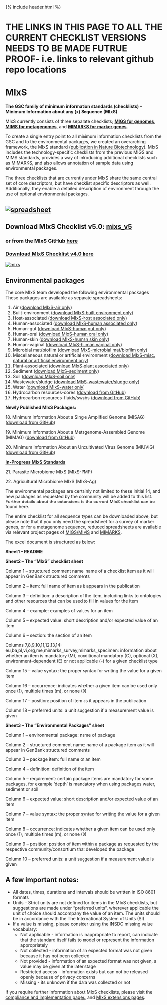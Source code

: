 {% include header.html %}

 
# **THE LINKS IN THIS PAGE TO ALL THE CURRENT CHECKLIST VERSIONS NEEDS TO BE MADE FUTRUE PROOF- i.e. links to relevant github repo locations**

# MIxS

**The GSC family of minimum information standards (checklists) – Minimum Information about any (x) Sequence (MIxS)**

MIxS currently consists of three separate checklists; **[MIGS for genomes](https://pubmed.ncbi.nlm.nih.gov/18464787 "MIGS/MIMS")**, **[MIMS for metagenomes](https://pubmed.ncbi.nlm.nih.gov/18479204/ "MIGS/MIMS")**, and [**MIMARKS for marker genes**](https://pubmed.ncbi.nlm.nih.gov/21552244/).

To create a single entry point to all minimum information checklists from the GSC and to the environmental packages, we created an overarching framework, the MIxS standard ([publication in Nature Biotechnology](http://www.nature.com/nbt/journal/v29/n5/full/nbt.1823.html)). MIxS includes the technology-specific checklists from the previous MIGS and MIMS standards, provides a way of introducing additional checklists such as MIMARKS, and also allows annotation of sample data using environmental packages.

The three checklists that are currently under MIxS share the same central set of core descriptors, but have checklist specific descriptors as well. Additionally, they enable a detailed description of environment through the use of optional environmental packages.

## [![spreadsheet](http://press3.mcs.anl.gov/gensc/files/2015/07/spreadsheet.png)](http://press3.mcs.anl.gov/gensc/files/2015/07/spreadsheet.png)

## Download MIxS Checklist v5.0: [mixs\_v5](http://press3.mcs.anl.gov/gensc/files/2020/02/mixs_v5.xlsx)

### or from the MIxS GitHub [here](https://github.com/GenomicsStandardsConsortium/mixs-legacy/blob/master/mixs5/mixs_v5.xlsx)

### **[Download MIxS Checklist v4.0 here](http://press3.mcs.anl.gov/gensc/files/2015/07/MIxS_v4.xls "MIxS")**

[![mixs](http://press3.mcs.anl.gov/gensc/files/2015/07/mixs.png)](http://press3.mcs.anl.gov/gensc/files/2015/07/mixs.png)

## Environmental packages
The core MIxS team developed the following environmental packages These packages are available as separate spreadsheets:

1.  Air ([download MIxS-air only](http://press3.mcs.anl.gov/gensc/files/2016/07/MIxSair_210514.xls))
2.  Built-environment ([download MIxS-built environment only](http://press3.mcs.anl.gov/gensc/files/2016/07/MIxSbuiltenv_210514.xls))
3.  Host-associated ([download MIxS-host associated only](http://press3.mcs.anl.gov/gensc/files/2016/07/MIxShostassoc_210514.xls))
4.  Human-associated ([download MIxS-human associated only](http://press3.mcs.anl.gov/gensc/files/2016/07/MIxShumanassoc_210514.xls))
5.  Human-gut ([download MIxS-human gut only](http://press3.mcs.anl.gov/gensc/files/2016/07/MIxShumangut_210514.xls))
6.  Human-oral ([download MIxS-human oral only](http://press3.mcs.anl.gov/gensc/files/2016/07/MIxShumanoral_210514.xls))
7.  Human-skin ([download MIxS-human skin only](http://press3.mcs.anl.gov/gensc/files/2016/07/MIxShumanskin_210514.xls))
8.  Human-vaginal ([download MIxS-human vaginal only](http://press3.mcs.anl.gov/gensc/files/2016/07/MIxShumanvaginal_210514.xls))
9.  Microbial mat/biofilm ([download MIxS-microbial mat/biofilm only](http://press3.mcs.anl.gov/gensc/files/2016/07/MIxSmatbiofilm_210514.xls))
10.  Miscellaneous natural or artificial environment ([download MIxS-misc. natural or artificial environment only](http://press3.mcs.anl.gov/gensc/files/2016/07/MIxSmisc_210514.xls))
11.  Plant-associated ([download MIxS-plant associated only](http://press3.mcs.anl.gov/gensc/files/2016/07/MIxSplantassoc_210514.xls))
12.  Sediment ([download MIxS-sediment only](http://press3.mcs.anl.gov/gensc/files/2016/07/MIxSsediment_210514.xls))
13.  Soil ([download MIxS-soil only](http://press3.mcs.anl.gov/gensc/files/2016/07/MIxSsoil_210514.xls))
14.  Wastewater/sludge ([download MIxS-wastewater/sludge only](http://press3.mcs.anl.gov/gensc/files/2016/07/MIxSwastesludge_210514.xls))
15.  Water ([download MIxS-water only](http://press3.mcs.anl.gov/gensc/files/2016/07/MIxSwater_210514.xls))
16.  Hydrocarbon resources-cores ([download from GitHub](https://github.com/GenomicsStandardsConsortium/mixs-legacy/blob/master/mixs5/MIxShydrocarbcores_20180621.xlsx))
17.  Hydrocarbon resources-fluids/swabs ([download from GitHub](https://github.com/GenomicsStandardsConsortium/mixs-legacy/blob/master/mixs5/MIxShydrocarbfs_20180621.xlsx))

**Newly Published MIxS Packages:**

18\. Minimum Information About a Single Amplified Genome (MISAG) ([download from GitHub](https://github.com/GenomicsStandardsConsortium/mixs/blob/master/MAGS_SAGS_MIxS.xlsx))

19\. Minimum Information About a Metagenome-Assembled Genome (MIMAG) ([download from GitHub](https://github.com/GenomicsStandardsConsortium/mixs/blob/master/MAGS_SAGS_MIxS.xlsx))

20\. Minimum Information About an Uncultivated Virus Genome (MIUViG) ([download from GitHub](https://github.com/GenomicsStandardsConsortium/mixs/blob/master/UViGs_MIxS.xlsx))

[**In-Progress MIxS Standards**](https://github.com/GenomicsStandardsConsortium/mixs/blob/master/In_Progress_MIxS_Packages)

21\. Parasite Microbiome MIxS (MIxS-PMP)

22\. Agricultural Microbiome MIxS (MIxS-Ag)

The environmental packages are certainly not limited to these initial 14, and new packages as requested by the community will be added to this list. Further details about the extensions to the current MIxS checklist can be found here.

The entire checklist for all sequence types can be downloaded above, but please note that if you only need the spreadsheet for a survey of marker genes, or for a metagenome sequence, reduced spreadsheets are available via relevant project pages of [MIGS/MIMS](http://wiki.gensc.org/index.php?title=MIGS/MIMS) and [MIMARKS](http://wiki.gensc.org/index.php?title=MIMARKS).

The excel document is structured as below:

**Sheet1 – README**

**Sheet2 – The “MIxS” checklist sheet**

Column 1 – structured comment name: name of a checklist item as it will appear in GenBank structured comments

Column 2 – item: full name of item as it appears in the publication

Column 3 – definition: a description of the item, including links to ontologies and other resources that can be used to fill in values for the item

Column 4 – example: examples of values for an item

Column 5 – expected value: short description and/or expected value of an item

Column 6 – section: the section of an item

Columns 7,8,9,10,11,12,13,14-eu,ba,pl,vi,org,me,mimarks\_survey,mimarks\_specimen: information about whether an item is mandatory (M), conditional mandatory (C), optional (X), environment-dependent (E) or not applicable (-) for a given checklist type

Column 15 – value syntax: the proper syntax for writing the value for a given item

Column 16 – occurrence: indicates whether a given item can be used only once (1), multiple times (m), or none (0)

Column 17 – position: position of item as it appears in the publication

Column 18 – preferred units: a unit suggestion if a measurement value is given

**Sheet3 – The “Environmental Packages” sheet**

Column 1 – environmental package: name of package

Column 2 – structured comment name: name of a package item as it will appear in GenBank structured comments

Column 3 – package item: full name of an item

Column 4 – definition: definition of the item

Column 5 – requirement: certain package items are mandatory for some packages, for example ‘depth’ is mandatory when using packages water, sediment or soil

Column 6 – expected value: short description and/or expected value of an item

Column 7 – value syntax: the proper syntax for writing the value for a given item

Column 8 – occurrence: indicates whether a given item can be used only once (1), multiple times (m), or none (0)

Column 9 – position: position of item within a package as requested by the respective community/consortium that developed the package

Column 10 – preferred units: a unit suggestion if a measurement value is given

## A few important notes:

* All dates, times, durations and intervals should be written in ISO 8601 formats
* Units – Strict units are not defined for items in the MIxS checklists, but suggestions are made under “preferred units”, wherever applicable the unit of choice should accompany the value of an item. The units should be in accordance with the The International System of Units (SI)
* If a value is missing, please consider using the INSDC missing value vocabulary:
   * Not applicable - information is inappropriate to report, can indicate that the standard itself fails to model or represent the information appropriately
   * Not collected - information of an expected format was not given because it has not been collected
   * Not provided - information of an expected format was not given, a value may be given at the later stage
   * Restricted access - information exists but can not be released openly because of privacy concerns
   * Missing - its unknown if the data was collected or not
   
If you require further information about MIxS checklists, please visit the [compliance and implementation pages](http://gensc.org/mixs/mixs-compliance-and-implementation/ "MIxS Compliance and Implementation"), and [MIxS extensions pages](http://gensc.org/mixs/mixs-extensions/ "MIxS Extensions").

